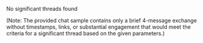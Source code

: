 No significant threads found

(Note: The provided chat sample contains only a brief 4-message exchange without timestamps, links, or substantial engagement that would meet the criteria for a significant thread based on the given parameters.)